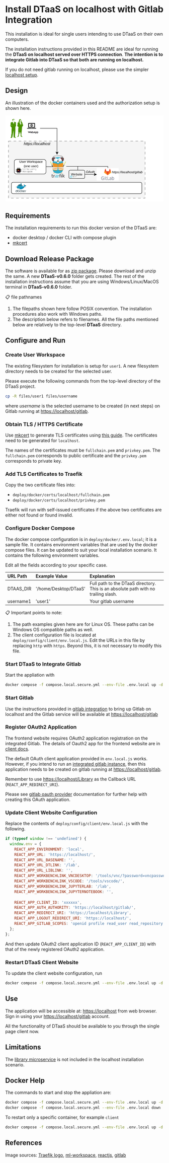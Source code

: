 # Install DTaaS on localhost with Gitlab Integration

This installation is ideal for single users intending to use
DTaaS on their own computers.

The installation instructions provided in this README are
ideal for running the **DTaaS on localhost served over HTTPS connection**.
**The intention is to integrate Gitlab into DTaaS so that both**
**are running on localhost.**

If you do not need gitlab running on localhost, please use
the simpler [localhost setup](localhost.md).

## Design

An illustration of the docker containers used and the authorization
setup is shown here.

![Traefik OAuth](./localhost-https.png)

## Requirements

The installation requirements to run this docker version of the DTaaS are:

- docker desktop / docker CLI with compose plugin
- [mkcert](https://github.com/FiloSottile/mkcert)

## Download Release Package

The software is available for as
[zip package](https://github.com/INTO-CPS-Association/DTaaS/releases/download/v0.6.0/DTaaS-v0.6.0.zip).
Please download and unzip the same. A new **DTaaS-v0.6.0** folder gets created.
The rest of the installation instructions assume that you are using
Windows/Linux/MacOS terminal in **DTaaS-v0.6.0** folder.

:clipboard: file pathnames

1. The filepaths shown here follow POSIX convention.
   The installation procedures also work with Windows
   paths.
1. The description below refers to filenames. All the file
   paths mentioned below are relatively to the top-level
   **DTaaS** directory.

## Configure and Run

### Create User Workspace

The existing filesystem for installation is setup for `user1`.
A new filesystem directory needs to be created for the selected user.

Please execute the following commands from the top-level directory
of the DTaaS project.

```bash
cp -R files/user1 files/username
```

where _username_ is the selected username to be created (in next steps)
on Gitlab running at <https://localhost/gitlab>.

### Obtain TLS / HTTPS Certificate

Use [mkcert](https://github.com/FiloSottile/mkcert) to generate
TLS certificates using
[this guide](https://kifarunix.com/create-locally-trusted-ssl-certificates-with-mkcert-on-ubuntu-20-04/).
The certificates need to be generated for `localhost`.

The names of the certificates must be `fullchain.pem` and `privkey.pem`.
The `fullchain.pem` corresponds to public certificate and
the `privkey.pem` corresponds to private key.

### Add TLS Certificates to Traefik

Copy the two certificate files into:

- `deploy/docker/certs/localhost/fullchain.pem`
- `deploy/docker/certs/localhost/privkey.pem`

Traefik will run with self-issued certificates if the above two certificates
are either not found or found invalid.

### Configure Docker Compose

The docker compose configuration is in `deploy/docker/.env.local`;
it is a sample file.
It contains environment variables
that are used by the docker compose files.
It can be updated to suit your local installation scenario.
It contains the following environment variables.

Edit all the fields according to your specific case.

  | URL Path | Example Value | Explanation |
  |:------------|:---------------|:---------------|
  | DTAAS_DIR | '/home/Desktop/DTaaS' | Full path to the DTaaS directory. This is an absolute path with no trailing slash. |
  | username1 | 'user1' | Your gitlab username |

:clipboard: Important points to note:

1. The path examples given here are for Linux OS.
   These paths can be Windows OS compatible paths as well.
1. The client configuration file is located at
   `deploy/config/client/env.local.js`.
   Edit the URLs in this file by replacing `http` with `https`.
   Beyond this, it is not necessary to modify this file.

### Start DTaaS to Integrate Gitlab

Start the appliation with

```bash
docker compose -f compose.local.secure.yml --env-file .env.local up -d
```

### Start Gitlab

Use the instructions provided in
[gitlab integration](gitlab/index.md) to bring up
Gitlab on localhost and the Gitlab service will be available at <https://localhost/gitlab>

### Register OAuth2 Application

The frontend website requires OAuth2 application registration on the integrated Gitlab.
The details of Oauth2 app for the frontend website are in
[client docs](client/auth.md).

The default OAuth client application provided in `env.local.js` works.
However, if you intend to run an
[integrated gitlab instance](gitlab/index.md), then
this application needs to be created on gitlab running at <https://localhost/gitlab>.

Remember to use <https://localhost/Library> as the Callback URL (`REACT_APP_REDIRECT_URI`).

Please see
[gitlab oauth provider](https://docs.gitlab.com/ee/integration/oauth_provider.html)
documentation for further help with creating this OAuth application.

### Update Client Website Configuration

Replace the contents of `deploy/config/client/env.local.js` with
the following.

```js
if (typeof window !== 'undefined') {
  window.env = {
    REACT_APP_ENVIRONMENT: 'local',
    REACT_APP_URL: 'https://localhost/',
    REACT_APP_URL_BASENAME: '',
    REACT_APP_URL_DTLINK: '/lab',
    REACT_APP_URL_LIBLINK: '',
    REACT_APP_WORKBENCHLINK_VNCDESKTOP: '/tools/vnc/?password=vncpassword',
    REACT_APP_WORKBENCHLINK_VSCODE: '/tools/vscode/',
    REACT_APP_WORKBENCHLINK_JUPYTERLAB: '/lab',
    REACT_APP_WORKBENCHLINK_JUPYTERNOTEBOOK: '',

    REACT_APP_CLIENT_ID: 'xxxxxx',
    REACT_APP_AUTH_AUTHORITY: 'https://localhost/gitlab/',
    REACT_APP_REDIRECT_URI: 'https://localhost/Library',
    REACT_APP_LOGOUT_REDIRECT_URI: 'https://localhost/',
    REACT_APP_GITLAB_SCOPES: 'openid profile read_user read_repository api',
  };
};
```

And then update OAuth2 client application ID (`REACT_APP_CLIENT_ID`) with that
of the newly registered OAuth2 application.

### Restart DTaaS Client Website

To update the client website configuration, run

```bash
docker compose -f compose.local.secure.yml --env-file .env.local up -d --force-recreate client
```

## Use

The application will be accessible at:
<https://localhost> from web browser.
Sign in using your <https://localhost/gitlab> account.

All the functionality of DTaaS should be available to you
through the single page client now.

## Limitations

The [library microservice](servers/lib/docker.md) is not
included in the localhost installation scenario.

## Docker Help

The commands to start and stop the appliation are:

```bash
docker compose -f compose.local.secure.yml --env-file .env.local up -d
docker compose -f compose.local.secure.yml --env-file .env.local down
```

To restart only a specific container, for example `client`

```bash
docker compose -f compose.local.secure.yml --env-file .env.local up -d --force-recreate client
```

## References

Image sources:
[Traefik logo](https://www.laub-home.de/wiki/Traefik_SSL_Reverse_Proxy_f%C3%BCr_Docker_Container),
[ml-workspace](https://github.com/ml-tooling/ml-workspace),
[reactjs](https://krify.co/about-reactjs/),
[gitlab](https://gitlab.com)
